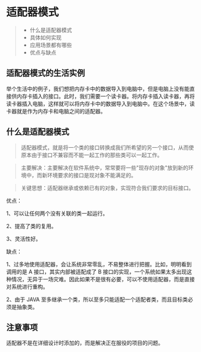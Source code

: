 # 适配器模式

> - 什么是适配器模式
> - 具体如何实现
> - 应用场景都有哪些
> - 优点与缺点


## 适配器模式的生活实例

举个生活中的例子，我们想把内存卡中的数据导入到电脑中，但是电脑上没有能直接供内存卡插入的接口。此时，我们需要一个读卡器。将内存卡插入读卡器，再将读卡器插入电脑，这样就可以将内存卡中的数据导入到电脑中。在这个场景中，读卡器就是作为内存卡和电脑之间的适配器。


## 什么是适配器模式

> 适配器模式，就是将一个类的接口转换成我们所希望的另一个接口，从而使原本由于接口不兼容而不能一起工作的那些类可以一起工作。

> 主要解决：主要解决在软件系统中，常常要将一些"现存的对象"放到新的环境中，而新环境要求的接口是现对象不能满足的。

> 关键思想：适配器继承或依赖已有的对象，实现符合我们要求的目标接口。


优点： 

1、可以让任何两个没有关联的类一起运行。 

2、提高了类的复用。 

3、灵活性好。


缺点： 

1、过多地使用适配器，会让系统非常零乱，不易整体进行把握。比如，明明看到调用的是 A 接口，其实内部被适配成了 B 接口的实现，一个系统如果太多出现这种情况，无异于一场灾难。因此如果不是很有必要，可以不使用适配器，而是直接对系统进行重构。

2、由于 JAVA 至多继承一个类，所以至多只能适配一个适配者类，而且目标类必须是抽象类。


## 注意事项

适配器不是在详细设计时添加的，而是解决正在服役的项目的问题。